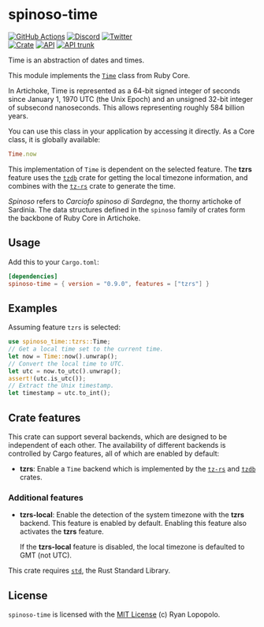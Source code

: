 # spinoso-time

[![GitHub Actions](https://github.com/artichoke/artichoke/workflows/CI/badge.svg)](https://github.com/artichoke/artichoke/actions)
[![Discord](https://img.shields.io/discord/607683947496734760)](https://discord.gg/QCe2tp2)
[![Twitter](https://img.shields.io/twitter/follow/artichokeruby?label=Follow&style=social)](https://twitter.com/artichokeruby)
<br>
[![Crate](https://img.shields.io/crates/v/spinoso-time.svg)](https://crates.io/crates/spinoso-time)
[![API](https://docs.rs/spinoso-time/badge.svg)](https://docs.rs/spinoso-time)
[![API trunk](https://img.shields.io/badge/docs-trunk-blue.svg)](https://artichoke.github.io/artichoke/spinoso_time/)

Time is an abstraction of dates and times.

This module implements the [`Time`] class from Ruby Core.

In Artichoke, Time is represented as a 64-bit signed integer of seconds since
January 1, 1970 UTC (the Unix Epoch) and an unsigned 32-bit integer of subsecond
nanoseconds. This allows representing roughly 584 billion years.

You can use this class in your application by accessing it directly. As a Core
class, it is globally available:

```ruby
Time.now
```

This implementation of `Time` is dependent on the selected feature. The **tzrs**
feature uses the [`tzdb`] crate for getting the local timezone information, and
combines with the [`tz-rs`] crate to generate the time.

_Spinoso_ refers to _Carciofo spinoso di Sardegna_, the thorny artichoke of
Sardinia. The data structures defined in the `spinoso` family of crates form the
backbone of Ruby Core in Artichoke.

## Usage

Add this to your `Cargo.toml`:

```toml
[dependencies]
spinoso-time = { version = "0.9.0", features = ["tzrs"] }
```

## Examples

Assuming feature `tzrs` is selected:

```rust
use spinoso_time::tzrs::Time;
// Get a local time set to the current time.
let now = Time::now().unwrap();
// Convert the local time to UTC.
let utc = now.to_utc().unwrap();
assert!(utc.is_utc());
// Extract the Unix timestamp.
let timestamp = utc.to_int();
```

## Crate features

This crate can support several backends, which are designed to be independent of
each other. The availability of different backends is controlled by Cargo
features, all of which are enabled by default:

- **tzrs**: Enable a `Time` backend which is implemented by the [`tz-rs`] and
  [`tzdb`] crates.

### Additional features

- **tzrs-local**: Enable the detection of the system timezone with the **tzrs**
  backend. This feature is enabled by default. Enabling this feature also
  activates the **tzrs** feature.

  If the **tzrs-local** feature is disabled, the local timezone is defaulted to
  GMT (not UTC).

This crate requires [`std`], the Rust Standard Library.

## License

`spinoso-time` is licensed with the [MIT License](LICENSE) (c) Ryan Lopopolo.

[`time`]: https://ruby-doc.org/core-3.1.2/Time.html
[`tz-rs`]: https://crates.io/crates/tz-rs
[`tzdb`]: https://crates.io/crates/tzdb
[`std`]: https://doc.rust-lang.org/stable/std/
